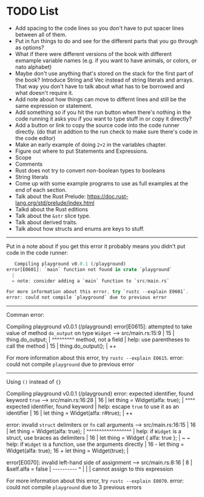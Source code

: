 # TODO List

- Add spacing to the code lines so you don't have to
  put spacer lines between all of them.
- Put in fun things to do and see for the different
  parts that you go through as options?
- What if there were different versions of the book
  with different exmample variable names (e.g. if you
  want to have animals, or colors, or nato alphabet)
- Maybe don't use anything that's stored on the
  stack for the first part of the book? Introduce
  String and Vec instead of string literals and arrays.
  That way you don't have to talk about what has to
  be borrowed and what doesn't require it.
- Add note about how things can move to differnt lines
  and still be the same expression or statement.
- Add something so if you hit the run button
  when there's nothing in the code running it asks
  you if you want to type stuff in or copy it directly?
- Add a button or link to copy the source code
  into the code runner directly. (do that in addtion to the
  run check to make sure there's code in the code editor)
- Make an early example of doing `2+2`
  in the variables chapter.
- Figure out where to put Statements
  and Expressions.
- Scope
- Comments
- Rust does not try to convert non-boolean types to booleans
- String literals
- Come up with some example programs to use
  as full examples at the end of each section.
- Talk about the Rust Prelude: https://doc.rust-lang.org/std/prelude/index.html
- Talkd about the Rust editions
- Talk about the `&str` slice type.
- Talk about derived traits.
- Talk about how structs and enums are keys to stuff.

---

Put in a note about if you get this error it
probably means you didn't put code in the code runner:

```rust
   Compiling playground v0.0.1 (/playground)
error[E0601]: `main` function not found in crate `playground`
  |
  = note: consider adding a `main` function to `src/main.rs`

For more information about this error, try `rustc --explain E0601`.
error: could not compile `playground` due to previous error
```

---

Comman error:

Compiling playground v0.0.1 (/playground)
error[E0615]: attempted to take value of method `do_output` on type `Widget`
--> src/main.rs:15:9
|
15 | thing.do_output;
| ^^^^^^^^^ method, not a field
|
help: use parentheses to call the method
|
15 | thing.do_output();
| ++

For more information about this error, try `rustc --explain E0615`.
error: could not compile `playground` due to previous error

---

Using `()` instead of `{}`

Compiling playground v0.0.1 (/playground)
error: expected identifier, found keyword `true`
--> src/main.rs:16:28
|
16 | let thing = Widget(alfa: true);
| ^^^^ expected identifier, found keyword
|
help: escape `true` to use it as an identifier
|
16 | let thing = Widget(alfa: r#true);
| ++

error: invalid `struct` delimiters or `fn` call arguments
--> src/main.rs:16:15
|
16 | let thing = Widget(alfa: true);
| ^^^^^^^^^^^^^^^^^^
|
help: if `Widget` is a struct, use braces as delimiters
|
16 | let thing = Widget { alfa: true };
| ~ ~
help: if `Widget` is a function, use the arguments directly
|
16 - let thing = Widget(alfa: true);
16 + let thing = Widget(true);
|

error[E0070]: invalid left-hand side of assignment
--> src/main.rs:8:16
|
8 | &self.alfa = false
| ---------- ^
| |
| cannot assign to this expression

For more information about this error, try `rustc --explain E0070`.
error: could not compile `playground` due to 3 previous errors
